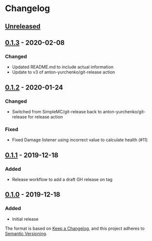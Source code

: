 # Changelog

## [Unreleased]

## [0.1.3] - 2020-02-08
### Changed
- Updated README.md to include actual information
- Update to v3 of anton-yurchenko/git-release action

## [0.1.2] - 2020-01-24
### Changed
- Switched from SimpleMC/git-release back to anton-yurchenko/git-release for release action

### Fixed
- Fixed Damage listener using incorrect value to calculate health (#11)

## [0.1.1] - 2019-12-18
### Added
- Release workflow to add a draft GH release on tag

## [0.1.0] - 2019-12-18
### Added
- Initial release

The format is based on [Keep a Changelog](https://keepachangelog.com/en/1.0.0/),
and this project adheres to [Semantic Versioning](https://semver.org/spec/v2.0.0.html).

[Unreleased]: https://github.com/SimpleMC/SimpleHealthbars2/compare/release-0.1.3...HEAD
[0.1.3]: https://github.com/SimpleMC/SimpleHealthbars2/compare/release-0.1.2...release-0.1.3
[0.1.2]: https://github.com/SimpleMC/SimpleHealthbars2/compare/release-0.1.1...release-0.1.2
[0.1.1]: https://github.com/SimpleMC/SimpleHealthbars2/compare/release-0.1.0...release-0.1.1
[0.1.0]: https://github.com/SimpleMC/SimpleHealthbars2/releases/tag/release-0.1.0
